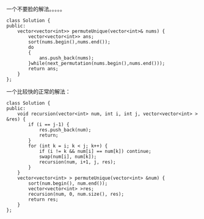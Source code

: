
一个不要脸的解法。。。。。

    class Solution {
    public:
        vector<vector<int>> permuteUnique(vector<int>& nums) {
            vector<vector<int>> ans;
            sort(nums.begin(),nums.end());
            do
            {
                ans.push_back(nums);
            }while(next_permutation(nums.begin(),nums.end()));
            return ans;
        }
    };

一个比较快的正常的解法：

    class Solution {
    public:
        void recursion(vector<int> num, int i, int j, vector<vector<int> > &res) {
            if (i == j-1) {
                res.push_back(num);
                return;
            }
            for (int k = i; k < j; k++) {
                if (i != k && num[i] == num[k]) continue;
                swap(num[i], num[k]);
                recursion(num, i+1, j, res);
            }
        }
        vector<vector<int> > permuteUnique(vector<int> &num) {
            sort(num.begin(), num.end());
            vector<vector<int> >res;
            recursion(num, 0, num.size(), res);
            return res;
        }
    };